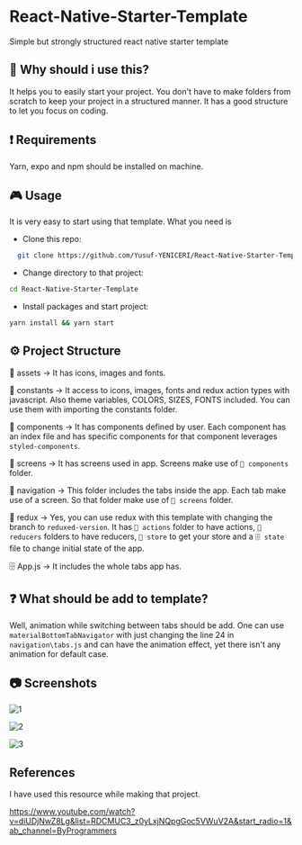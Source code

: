 # React-Native-Starter-Template
Simple but strongly structured react native starter template


## 🚀 Why should i use this?

It helps you to easily start your project. You don't have to make folders from scratch to keep your project in a structured manner.
It has a good structure to let you focus on coding.


## :exclamation: Requirements

Yarn, expo and npm should be installed on machine.


## :video_game: Usage

It is very easy to start using that template. What you need is

* Clone this repo:
```bash
  git clone https://github.com/Yusuf-YENICERI/React-Native-Starter-Template
```
* Change directory to that project:
```bash
cd React-Native-Starter-Template
```
* Install packages and start project:
```bash
yarn install && yarn start
```


## ⚙ Project Structure

📁 assets -> It has icons, images and fonts.

📁 constants -> It access to icons, images, fonts and redux action types with javascript. Also theme variables, COLORS, SIZES, FONTS included. You can use them with importing the constants folder.

📁 components -> It has components defined by user. Each component has an index file and has specific components for that component leverages ```styled-components```.

📁 screens -> It has screens used in app. Screens make use of ```📁 components``` folder.

📁 navigation -> This folder includes the tabs inside the app. Each tab make use of a screen. So that folder make use of ```📁 screens``` folder.

📁 redux -> Yes, you can use redux with this template with changing the branch to ```reduxed-version```. It has ```📁 actions``` folder to have actions, ```📁 reducers``` folders to have reducers, ```📁 store``` to get your store and a ```🗄 state``` file to change initial state of the app.

🗄 App.js -> It includes the whole tabs app has.

## ❓ What should be add to template?

Well, animation while switching between tabs should be add. One can use ```materialBottomTabNavigator``` with just changing the line 24 in ```navigation\tabs.js``` and can have the animation effect, yet there isn't any animation for default case.

## 📷 Screenshots

![1](https://user-images.githubusercontent.com/38917909/129787539-04e0e979-bf2f-4288-95dc-09de113956de.png)


![2](https://user-images.githubusercontent.com/38917909/129787544-45000a8b-d35e-467e-8fb7-487229d644a2.png)


![3](https://user-images.githubusercontent.com/38917909/129787547-f812f485-3a7d-4190-a88b-d80b7c37c8a0.png)


## References

I have used this resource while making that project.

https://www.youtube.com/watch?v=diUDjNwZ8Lg&list=RDCMUC3_z0yLxjNQpgGoc5VWuV2A&start_radio=1&ab_channel=ByProgrammers

